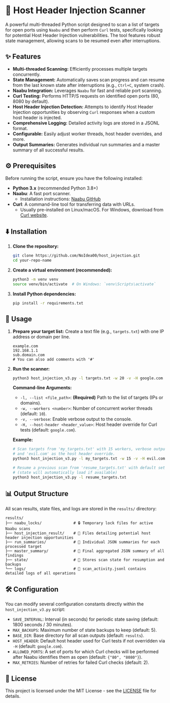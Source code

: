 # 🚀 Host Header Injection Scanner

A powerful multi-threaded Python script designed to scan a list of targets for open ports using `Naabu` and then perform `Curl` tests, specifically looking for potential Host Header Injection vulnerabilities. The tool features robust state management, allowing scans to be resumed even after interruptions.

## ✨ Features

* **Multi-threaded Scanning:** Efficiently processes multiple targets concurrently.
* **State Management:** Automatically saves scan progress and can resume from the last known state after interruptions (e.g., `Ctrl+C`, system crash).
* **Naabu Integration:** Leverages `Naabu` for fast and reliable port scanning.
* **Curl Testing:** Performs HTTP/S requests on identified open ports (80, 8080 by default).
* **Host Header Injection Detection:** Attempts to identify Host Header Injection opportunities by observing `Curl` responses when a custom host header is injected.
* **Comprehensive Logging:** Detailed activity logs are stored in a JSONL format.
* **Configurable:** Easily adjust worker threads, host header overrides, and more.
* **Output Summaries:** Generates individual run summaries and a master summary of all successful results.

## ⚙️ Prerequisites

Before running the script, ensure you have the following installed:

* **Python 3.x** (recommended Python 3.8+)
* **Naabu**: A fast port scanner.
    * Installation instructions: [Naabu GitHub](https://github.com/projectdiscovery/naabu#installation)
* **Curl**: A command-line tool for transferring data with URLs.
    * Usually pre-installed on Linux/macOS. For Windows, download from [Curl website](https://curl.se/windows/).

## ⬇️ Installation

1.  **Clone the repository:**
    ```bash
    git clone https://github.com/NoIdea00/host_injection.git
    cd your-repo-name
    ```

2.  **Create a virtual environment (recommended):**
    ```bash
    python3 -m venv venv
    source venv/bin/activate  # On Windows: `venv\Scripts\activate`
    ```

3.  **Install Python dependencies:**
    ```bash
    pip install -r requirements.txt
    ```

## 🚀 Usage

1.  **Prepare your target list:** Create a text file (e.g., `targets.txt`) with one IP address or domain per line.
    ```
    example.com
    192.168.1.1
    sub.domain.com
    # You can also add comments with '#'
    ```

2.  **Run the scanner:**
    ```bash
    python3 host_injection_v3.py -l targets.txt -w 20 -v -H google.com
    ```

    **Command-line Arguments:**
    * `-l, --list <file_path>`: **(Required)** Path to the list of targets (IPs or domains).
    * `-w, --workers <number>`: Number of concurrent worker threads (default: `10`).
    * `-v, --verbose`: Enable verbose output to the console.
    * `-H, --host-header <header_value>`: Host header override for Curl tests (default: `google.com`).

    **Example:**
    ```bash
    # Scan targets from 'my_targets.txt' with 15 workers, verbose output,
    # and 'evil.com' as the host header override.
    python3 host_injection_v3.py -l my_targets.txt -w 15 -v -H evil.com

    # Resume a previous scan from 'resume_targets.txt' with default settings
    # (state will automatically load if available)
    python3 host_injection_v3.py -l resume_targets.txt
    ```

## 📊 Output Structure

All scan results, state files, and logs are stored in the `results/` directory:


```
results/
├── naabu_locks/              # 🔒 Temporary lock files for active Naabu scans
├── host_injection_result/    # 🎯 Files detailing potential host header injection opportunities
├── run_summaries/            # 📝 Individual JSON summaries for each processed target
├── master_summary/           # 📜 Final aggregated JSON summary of all findings
├── state/                    # 💾 Stores scan state for resumption and backups
└── logs/                     # 📄 scan_activity.jsonl contains detailed logs of all operations
```

## 🛠️ Configuration

You can modify several configuration constants directly within the `host_injection_v3.py` script:

* `SAVE_INTERVAL`: Interval (in seconds) for periodic state saving (default: 1800 seconds / 30 minutes).
* `MAX_BACKUPS`: Maximum number of state backups to keep (default: 5).
* `BASE_DIR`: Base directory for all scan outputs (default: `results`).
* `HOST_HEADER`: Default host header used for Curl tests if not overridden via `-H` (default: `google.com`).
* `ALLOWED_PORTS`: A set of ports for which Curl checks will be performed after Naabu identifies them as open (default: `{"80", "8080"}`).
* `MAX_RETRIES`: Number of retries for failed Curl checks (default: 2).

## 📄 License

This project is licensed under the MIT License - see the [LICENSE](LICENSE) file for details.
